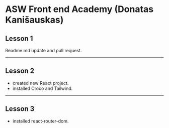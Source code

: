 # ASW Front end Academy (Donatas Kanišauskas)

## Lesson 1
Readme.md update and pull request.
___

## Lesson 2
 - created new React project.
 - installed Croco and Tailwind.
___

## Lesson 3
 - installed react-router-dom.